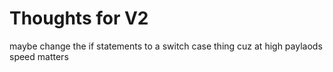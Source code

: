 # Thoughts for V2

maybe change the if statements to a switch case thing cuz at high paylaods speed matters